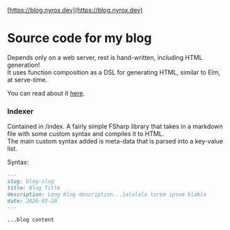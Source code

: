 [https://blog.nyrox.dev](https://blog.nyrox.dev)

# Source code for my blog

Depends only on a web server, rest is hand-written, including HTML generation!  
It uses function composition as a DSL for generating HTML, similar to Elm, at serve-time.  
  
You can read about it [here](https://blog.nyrox.dev/post/functions-are-better-templates).

### Indexer

Contained in /index. A fairly simple FSharp library that takes in a markdown file with some custom syntax and compiles it to HTML.  
The main custom syntax added is meta-data that is parsed into a key-value list.  
  
Syntax:
```md
---
slug: blog-slug
title: Blog Title
description: Long blog description...lalalala lorem ipsum blabla
date: 2020-03-20
---

...blog content
```
